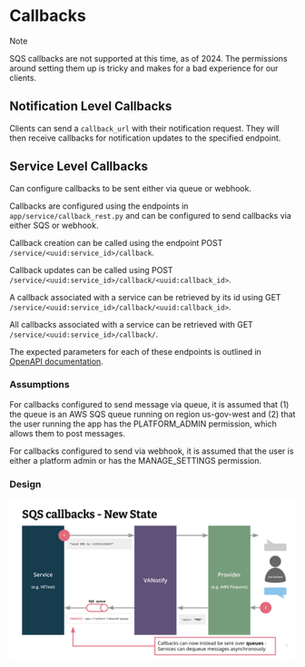 # Callbacks

> [!Note]
> SQS callbacks are not supported at this time, as of 2024. The permissions around setting them up is tricky and makes for a bad experience for our clients.

## Notification Level Callbacks

Clients can send a `callback_url` with their notification request. They will then receive callbacks for notification updates to the specified endpoint.

## Service Level Callbacks

Can configure callbacks to be sent either via queue or webhook.

Callbacks are configured using the endpoints in `app/service/callback_rest.py` and can be configured to send callbacks via either SQS or webhook.

Callback creation can be called using the endpoint POST `/service/<uuid:service_id>/callback`.

Callback updates can be called using POST `/service/<uuid:service_id>/callback/<uuid:callback_id>`.

A callback associated with a service can be retrieved by its id using GET `/service/<uuid:service_id>/callback/<uuid:callback_id>`.

All callbacks associated with a service can be retrieved with GET `/service/<uuid:service_id>/callback/`.

The expected parameters for each of these endpoints is outlined in [OpenAPI documentation](../../documents/openapi/openapi.yaml).

### Assumptions

For callbacks configured to send message via queue, it is assumed that (1) the queue is an AWS SQS queue running on region us-gov-west and (2) that the user running the app has the PLATFORM_ADMIN permission, which allows them to post messages.

For callbacks configured to send via webhook, it is assumed that the user is either a platform admin or has the MANAGE_SETTINGS permission.

### Design

![Alt text](sqs_callbacks_diagram.png "SQS callbacks diagram")

